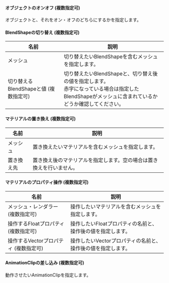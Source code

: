 #### オブジェクトのオンオフ (複数指定可)

オブジェクトと、それをオン・オフのどちらにするかを指定します。

#### BlendShapeの切り替え (複数指定可)

|名前|説明|
|-|-|
|メッシュ|切り替えたいBlendShapeを含むメッシュを指定します。|
|切り替えるBlendShapeと値 (複数指定可)|切り替えたいBlendShapeと、切り替え後の値を指定します。<br>赤字になっている場合は指定したBlendShapeがメッシュに含まれているかどうか確認してください。|

#### マテリアルの置き換え (複数指定可)

|名前|説明|
|-|-|
|メッシュ|置き換えたいマテリアルを含むメッシュを指定します。|
|置き換え先|置き換え後のマテリアルを指定します。空の場合は置き換えを行いません。|

#### マテリアルのプロパティ操作 (複数指定可)

|名前|説明|
|-|-|
|メッシュ・レンダラー (複数指定可)|操作したいマテリアルを含むメッシュを指定します。|
|操作するFloatプロパティ (複数指定可)|操作したいFloatプロパティの名前と、操作後の値を指定します。|
|操作するVectorプロパティ (複数指定可)|操作したいVectorプロパティの名前と、操作後の値を指定します。|

#### AnimationClipの差し込み (複数指定可)

動作させたいAnimationClipを指定します。
